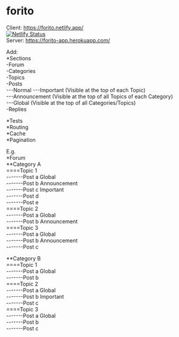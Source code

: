 # forito  
  
Client: https://forito.netlify.app/  
[![Netlify Status](https://api.netlify.com/api/v1/badges/c5386383-05db-4aa1-8b57-116ca0f6d833/deploy-status)](https://app.netlify.com/sites/forito/deploys)  
Server: https://forito-app.herokuapp.com/  
  
Add:  
*Sections  
-Forum  
-Categories  
-Topics  
-Posts  
---Normal
---Important (Visible at the top of each Topic)  
---Announcement (Visible at the top of all Topics of each Category)  
---Global (Visible at the top of all Categories/Topics)  
-Replies  
  
*Tests  
*Routing  
*Cache  
*Pagination  
  
E.g.  
*Forum  
**Category A  
====Topic 1  
-------Post a Global  
-------Post b Announcement  
-------Post c Important  
-------Post d  
-------Post e  
====Topic 2  
-------Post a Global  
-------Post b Announcement  
====Topic 3  
-------Post a Global  
-------Post b Announcement  
-------Post c  
  
**Category B  
====Topic 1  
-------Post a Global  
-------Post b  
====Topic 2  
-------Post a Global  
-------Post b Important  
-------Post c  
====Topic 3  
-------Post a Global  
-------Post b  
-------Post c  
